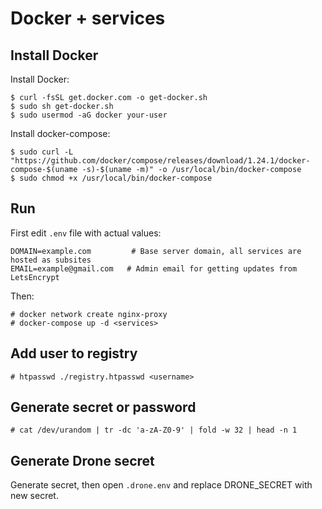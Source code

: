 # Docker + services

## Install Docker

Install Docker:
```
$ curl -fsSL get.docker.com -o get-docker.sh
$ sudo sh get-docker.sh
$ sudo usermod -aG docker your-user
```

Install docker-compose:

```
$ sudo curl -L "https://github.com/docker/compose/releases/download/1.24.1/docker-compose-$(uname -s)-$(uname -m)" -o /usr/local/bin/docker-compose
$ sudo chmod +x /usr/local/bin/docker-compose
```

## Run 

First edit `.env` file with actual values:

```
DOMAIN=example.com         # Base server domain, all services are hosted as subsites 
EMAIL=example@gmail.com   # Admin email for getting updates from LetsEncrypt
```

Then:

```
# docker network create nginx-proxy
# docker-compose up -d <services>
```


## Add user to registry


```
# htpasswd ./registry.htpasswd <username>
```

## Generate secret or password

```
# cat /dev/urandom | tr -dc 'a-zA-Z0-9' | fold -w 32 | head -n 1
```

## Generate Drone secret

Generate secret, then open `.drone.env` and replace DRONE_SECRET with new secret.
